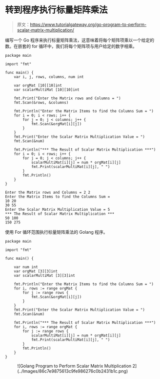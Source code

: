 # 转到程序执行标量矩阵乘法

> 原文：<https://www.tutorialgateway.org/go-program-to-perform-scalar-matrix-multiplication/>

编写一个 Go 程序来执行标量矩阵乘法，这意味着将每个矩阵项乘以一个给定的数。在嵌套的 for 循环中，我们将每个矩阵项与用户给定的数字相乘。

```
package main

import "fmt"

func main() {
    var i, j, rows, columns, num int

    var orgMat [10][10]int
    var scalarMultiMat [10][10]int

    fmt.Print("Enter the Matrix rows and Columns = ")
    fmt.Scan(&rows, &columns)

    fmt.Println("Enter the Matrix Items to find the Columns Sum = ")
    for i = 0; i < rows; i++ {
        for j = 0; j < columns; j++ {
            fmt.Scan(&orgMat[i][j])
        }
    }
    fmt.Print("Enter the Scalar Matrix Multiplication Value = ")
    fmt.Scan(&num)

    fmt.Println("*** The Result of Scalar Matrix Multiplication ***")
    for i = 0; i < rows; i++ {
        for j = 0; j < columns; j++ {
            scalarMultiMat[i][j] = num * orgMat[i][j]
            fmt.Print(scalarMultiMat[i][j], " ")
        }
        fmt.Println()
    }
}
```

```
Enter the Matrix rows and Columns = 2 2
Enter the Matrix Items to find the Columns Sum = 
10 20
30 55
Enter the Scalar Matrix Multiplication Value = 5   
*** The Result of Scalar Matrix Multiplication ***
50 100 
150 275 
```

使用 For 循环范围执行标量矩阵乘法的 Golang 程序。

```
package main

import "fmt"

func main() {

    var num int
    var orgMat [3][3]int
    var scalarMultiMat [3][3]int

    fmt.Println("Enter the Matrix Items to find the Columns Sum = ")
    for i, rows := range orgMat {
        for j := range rows {
            fmt.Scan(&orgMat[i][j])
        }
    }
    fmt.Print("Enter the Scalar Matrix Multiplication Value = ")
    fmt.Scan(&num)

    fmt.Println("*** The Result of Scalar Matrix Multiplication ***")
    for i, rows := range orgMat {
        for j := range rows {
            scalarMultiMat[i][j] = num * orgMat[i][j]
            fmt.Print(scalarMultiMat[i][j], " ")
        }
        fmt.Println()
    }
}
```

<figure class="wp-block-image size-large">![Golang Program to Perform Scalar Matrix Multiplication 2](../Images/86c7e9875613c9fe986276c0b2431b1c.png)</figure>